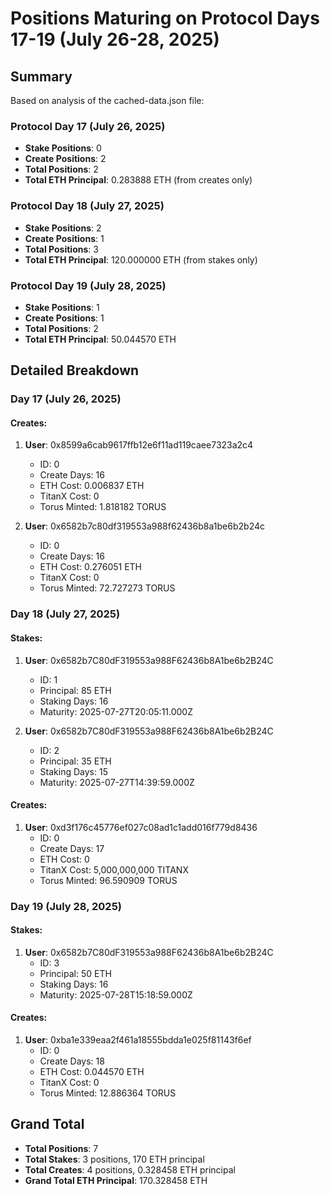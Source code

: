 # Positions Maturing on Protocol Days 17-19 (July 26-28, 2025)

## Summary

Based on analysis of the cached-data.json file:

### Protocol Day 17 (July 26, 2025)
- **Stake Positions**: 0
- **Create Positions**: 2
- **Total Positions**: 2
- **Total ETH Principal**: 0.283888 ETH (from creates only)

### Protocol Day 18 (July 27, 2025)
- **Stake Positions**: 2
- **Create Positions**: 1
- **Total Positions**: 3
- **Total ETH Principal**: 120.000000 ETH (from stakes only)

### Protocol Day 19 (July 28, 2025)
- **Stake Positions**: 1
- **Create Positions**: 1
- **Total Positions**: 2
- **Total ETH Principal**: 50.044570 ETH

## Detailed Breakdown

### Day 17 (July 26, 2025)

#### Creates:
1. **User**: 0x8599a6cab9617ffb12e6f11ad119caee7323a2c4
   - ID: 0
   - Create Days: 16
   - ETH Cost: 0.006837 ETH
   - TitanX Cost: 0
   - Torus Minted: 1.818182 TORUS

2. **User**: 0x6582b7c80df319553a988f62436b8a1be6b2b24c
   - ID: 0
   - Create Days: 16
   - ETH Cost: 0.276051 ETH
   - TitanX Cost: 0
   - Torus Minted: 72.727273 TORUS

### Day 18 (July 27, 2025)

#### Stakes:
1. **User**: 0x6582b7C80dF319553a988F62436b8A1be6b2B24C
   - ID: 1
   - Principal: 85 ETH
   - Staking Days: 16
   - Maturity: 2025-07-27T20:05:11.000Z

2. **User**: 0x6582b7C80dF319553a988F62436b8A1be6b2B24C
   - ID: 2
   - Principal: 35 ETH
   - Staking Days: 15
   - Maturity: 2025-07-27T14:39:59.000Z

#### Creates:
1. **User**: 0xd3f176c45776ef027c08ad1c1add016f779d8436
   - ID: 0
   - Create Days: 17
   - ETH Cost: 0
   - TitanX Cost: 5,000,000,000 TITANX
   - Torus Minted: 96.590909 TORUS

### Day 19 (July 28, 2025)

#### Stakes:
1. **User**: 0x6582b7C80dF319553a988F62436b8A1be6b2B24C
   - ID: 3
   - Principal: 50 ETH
   - Staking Days: 16
   - Maturity: 2025-07-28T15:18:59.000Z

#### Creates:
1. **User**: 0xba1e339eaa2f461a18555bdda1e025f81143f6ef
   - ID: 0
   - Create Days: 18
   - ETH Cost: 0.044570 ETH
   - TitanX Cost: 0
   - Torus Minted: 12.886364 TORUS

## Grand Total
- **Total Positions**: 7
- **Total Stakes**: 3 positions, 170 ETH principal
- **Total Creates**: 4 positions, 0.328458 ETH principal
- **Grand Total ETH Principal**: 170.328458 ETH